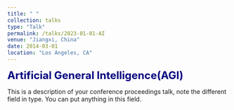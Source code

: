 ```yaml
---
title: " "
collection: talks
type: "Talk"
permalink: /talks/2023-01-01-AI
venue: "Jiangxi, China"
date: 2014-03-01
location: "Los Angeles, CA"
---
```

<font color=Navy size=5 > <strong> Artificial General Intelligence(AGI) </strong> </font>

This is a description of your conference proceedings talk, note the different field in type. You can put anything in this field.
